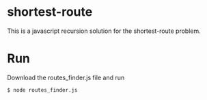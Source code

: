 # shortest-route
This is a javascript recursion solution for the shortest-route problem.

# Run
Download the routes_finder.js file and run
```sh
$ node routes_finder.js
```

